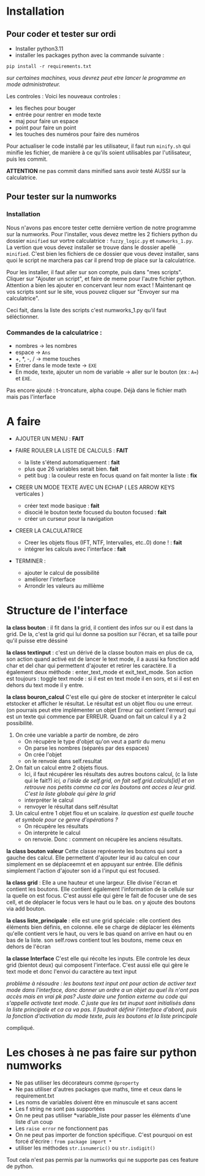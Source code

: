 # Installation

## Pour coder et tester sur ordi

- Installer python3.11
- installer les packages python avec la commande suivante : 

```
pip install -r requirements.txt
```
*sur certaines machines, vous devrez peut etre lancer le programme en mode administrateur.*

Les controles : 
Voici les nouveaux controles : 

- les fleches pour bouger 
- entrée pour rentrer en mode texte
- maj pour faire un espace 
- point pour faire un point
- les touches des numéros pour faire des numéros

Pour actualiser le code installé par les utilisateur, il faut run ```minify.sh``` qui minifie les fichier, de manière à ce qu'ils soient utilisables par l'utilisateur, puis les commit. 

**ATTENTION** ne pas commit dans minified sans avoir testé AUSSI sur la calculatrice. 


## Pour tester sur la numworks

### Installation
Nous n'avons pas encore tester cette dernière vertion de notre programme sur la numworks. 
Pour l'installer, vous devez mettre les 2 fichiers python du dossier ```minified``` sur vortre calculatrice : 
```fuzzy_logic.py``` et ```numworks_1.py```. La vertion que vous devez installer se trouve dans le dossier apellé ```minified```. C'est bien les fichiers de ce dossier que vous devez installer, sans quoi le script ne marchera pas car il prend trop de place sur la calculatrice. 

Pour les installer, il faut aller sur son compte, puis dans "mes scripts". 
Cliquer sur "Ajouter un script", et faire de meme pour l'autre fichier python. Attention a bien les ajouter en concervant leur nom exact !
Maintenant qe vos scripts sont sur le site, vous pouvez cliquer sur "Envoyer sur ma calculatrice". 

Ceci fait, dans la liste des scripts c'est numworks_1.py qu'il faut séléctionner.

### Commandes de la calculatrice : 
- nombres -> les nombres 
- espace -> ```Ans```
- +, *, -, / -> meme touches
- Entrer dans le mode texte -> ````EXE````
- En mode, texte, ajouter un nom de variable -> aller sur le bouton (ex : ```A=```) et ```EXE```. 

Pas encore ajouté : 
t-troncature, alpha coupe. Déjà dans le fichier math mais pas l'interface


# A faire 

- AJOUTER UN MENU : **FAIT** 

- FAIRE ROULER LA LISTE DE CALCULS  : **FAIT**
    - la liste s'étend automatiquement : **fait**
    - plus que 26 variables serait bien. **fait**
    - petit bug : la couleur reste en focus quand on fait monter la liste : **fix**
- CREER UN MODE TEXTE AVEC UN ECHAP ( LES ARROW KEYS verticales ) 
    - créer text mode basique : **fait**
    - disocié le bouton texte focused du bouton focused : **fait**
    - créer un curseur pour la navigation

- CREER LA CALCULATRICE
    - Creer les objets flous (IFT, NTF, Intervalles, etc..0) done !  : **fait**
    - intégrer les calculs avec l'interface : **fait**
- TERMINER : 
    - ajouter le calcul de possibilité
    - améliorer l'interface     
    - Arrondir les valeurs au millième

# Structure de l'interface 
**la class bouton** : il fit dans la grid, il contient des infos sur ou il est dans la grid. De la, c'est la grid qui lui donne sa position sur l'écran, et sa taille pour qu'il puisse etre déssiné


**la class textinput** : c'est un dérivé de la classe bouton mais en plus de  ca, son action quand activé est de lancer le text mode, il a aussi ka fonction add char et del char qui permettent d'ajouter et retirer les caractère. Il a également deux méthode : enter_text_mode et exit_text_mode. Son action est toujours : toggle text mode : si il est en text mode il en sors, et si il est en dehors du text mode il y entre. 

**la class bouron_calcul** C'est elle qui gère de stocker et interpréter le calcul etstocker et afficher le résultat. Le résultat est un objet flou ou une erreur. (on pourrais peut etre implémenter un objet Erreur qui contient l'erreur) qui est un texte qui commence par ERREUR. Quand on fait un calcul il y a 2 possibilité. 
1. On crée une variable a partir de nombre, de zéro
    - On récupère le type d'objet qu'on veut a partir du menu
    - On parse les nombres (séparés par des espaces)
    - On crée l'objet 
    - on le renvoie dans self.resultat
2. On fait un calcul entre 2 objets flous. 
    - Ici, il faut récupérer les résultats des autres boutons calcul, (c la liste qui le fait?)  *ici, a l'aide de self.grid, on fait self.grid.calculs[id] et on retrouve nos petits comme ca car les boutons ont acces a leur grid. C'est la liste globale qui gère la grid*
    - interpréter le calcul
    - renvoyer le résultat dans self.résultat 
3. Un calcul entre 1 objet flou et un scalaire. *la question est quelle touche et symbole pour ce genre d'opérations ?*
    - On récupère les résultats
    - On interprète le calcul
    - on renvoie. 
Donc : comment on récupère les anciens résultats. 

**la class bouton valeur** Cette classe représente les boutons qui sont a gauche des calcul. Elle permettent d'ajouter leur id au calcul en cour simplement en se déplaceemnt et en appuyant sur entrée. Elle définis simplement l'action d'ajouter son id a l'input qui est focused.

**la class grid** : Elle a une hauteur et une largeur. Elle divise l'écran et contient les boutons. Elle contient également l'information de la cellule sur la quelle on est focus. C'est aussi elle qui gère le fait de focuser une de ses cell, et de déplacer le focus vers le haut ou le bas. on y ajoute des boutons via add bouton. 

**la class liste_principale** : elle est une grid spéciale : elle contient des éléments bien définis, en colonne. elle se charge de déplacer les éléments qu'elle contient vers le haut, ou vers le bas quand on arrive en haut ou en bas de la liste. son self.rows contient tout les boutons, meme ceux en dehors de l'écran


**la classe Interface**
C'est elle qui récolte les inputs. Elle controle les deux grid (bientot deux) qui composent l'interface. C'est aussi elle qui gère le text mode et donc l'envoi du caractère au text input


*problème à résoudre : les boutons text input ont pour action de activer text mode dans l'interface, donc donner un ordre a un objet au quel ils n'ont pas accès mais en vrai pk pas? Juste daire une fontion externe au code qui s'appelle activate text mode. C juste que les txt inuput sont initialisés dans la liste principale et ca ca va pas. Il faudrait définir l'interface d'abord, puis la fonction d'activation du mode texte, puis les boutons et la liste principale*

compliqué.


# Les choses à ne pas faire sur python numworks

- Ne pas utiliser les décorateurs comme ```@property```
- Ne pas utiliser d'autres packages que maths, time et ceux dans le requirement.txt
- Les noms de variables doivent être en minuscule et sans accent
- Les f string ne sont pas supportées
- On ne peut pas utiliser *variable_liste pour passer les éléments d'une liste d'un coup
- Les ```raise error``` ne fonctionnent pas
- On ne peut pas importer de fonction spécifique. C'est pourquoi on est forcé d'écrire : ```from package import *```
- utiliser les méthodes ```str.isnumeric()``` ou ```str.isdigit()```


Tout cela n'est pas permis par la numworks qui ne supporte pas ces feature de python. 